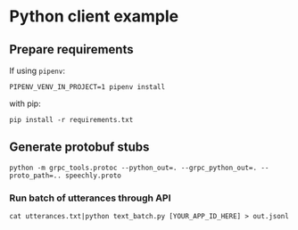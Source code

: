 # Python client example

## Prepare requirements

If using `pipenv`:

	PIPENV_VENV_IN_PROJECT=1 pipenv install

with pip:

	pip install -r requirements.txt

## Generate protobuf stubs

    python -m grpc_tools.protoc --python_out=. --grpc_python_out=. --proto_path=.. speechly.proto

### Run batch of utterances through API

    cat utterances.txt|python text_batch.py [YOUR_APP_ID_HERE] > out.jsonl